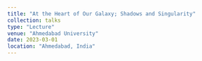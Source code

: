 ```yaml
---
title: "At the Heart of Our Galaxy; Shadows and Singularity"
collection: talks
type: "Lecture"
venue: "Ahmedabad University"
date: 2023-03-01
location: "Ahmedabad, India"
---
```

